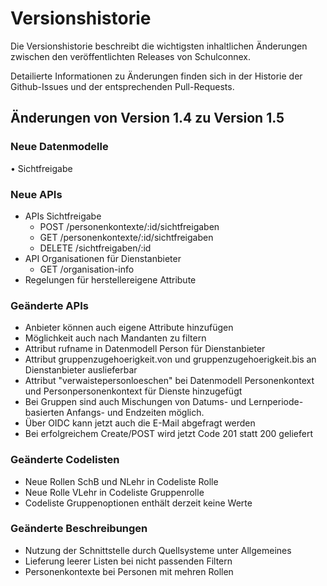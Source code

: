 # Versionshistorie

Die Versionshistorie beschreibt die wichtigsten inhaltlichen Änderungen zwischen
den veröffentlichten Releases von Schulconnex.

Detailierte Informationen zu Änderungen finden sich in der Historie
der Github-Issues und der entsprechenden Pull-Requests.

## Änderungen von Version 1.4 zu Version 1.5

### Neue Datenmodelle
•	Sichtfreigabe
### Neue APIs
* APIs Sichtfreigabe
  * POST /personenkontexte/:id/sichtfreigaben
  * GET /personenkontexte/:id/sichtfreigaben
  * DELETE /sichtfreigaben/:id
* API Organisationen für Dienstanbieter
  * GET /organisation-info
* Regelungen für herstellereigene Attribute
### Geänderte APIs
* Anbieter können auch eigene Attribute hinzufügen
* Möglichkeit auch nach Mandanten zu filtern
* Attribut rufname in Datenmodell Person für Dienstanbieter
* Attribut gruppenzugehoerigkeit.von und gruppenzugehoerigkeit.bis an Dienstanbieter auslieferbar
* Attribut "verwaistepersonloeschen" bei  Datenmodell Personenkontext und Personpersonenkontext für Dienste hinzugefügt
* Bei Gruppen sind auch Mischungen von Datums- und Lernperiode-basierten Anfangs- und Endzeiten möglich.
* Über OIDC kann jetzt auch die E-Mail abgefragt werden
* Bei erfolgreichem Create/POST wird jetzt Code 201 statt 200 geliefert
### Geänderte Codelisten
* Neue Rollen SchB und NLehr in Codeliste Rolle
* Neue Rolle VLehr in Codeliste Gruppenrolle
* Codeliste Gruppenoptionen enthält derzeit keine Werte
### Geänderte Beschreibungen
* Nutzung der Schnittstelle durch Quellsysteme unter Allgemeines
* Lieferung leerer Listen bei nicht passenden Filtern
* Personenkontexte bei Personen mit mehren Rollen



